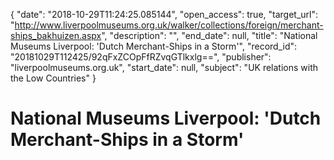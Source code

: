{
  "date": "2018-10-29T11:24:25.085144", 
  "open_access": true, 
  "target_url": "http://www.liverpoolmuseums.org.uk/walker/collections/foreign/merchant-ships_bakhuizen.aspx", 
  "description": "", 
  "end_date": null, 
  "title": "National Museums Liverpool: 'Dutch Merchant-Ships in a Storm'", 
  "record_id": "20181029T112425/92qFxZCOpFfRZvqGTlkxlg==", 
  "publisher": "liverpoolmuseums.org.uk", 
  "start_date": null, 
  "subject": "UK relations with the Low Countries"
}

# National Museums Liverpool: 'Dutch Merchant-Ships in a Storm'

